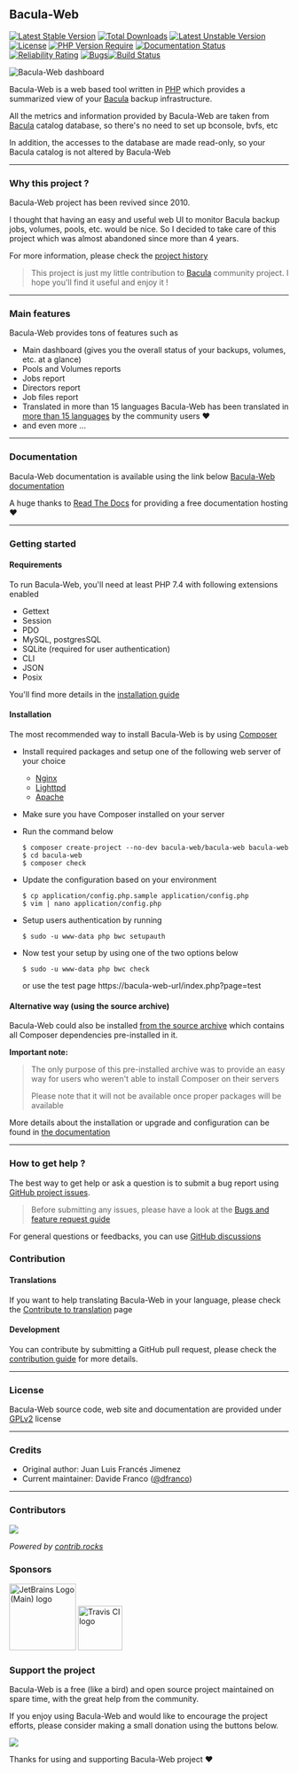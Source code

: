 ## Bacula-Web

[![Latest Stable Version](http://poser.pugx.org/bacula-web/bacula-web/v)](https://packagist.org/packages/bacula-web/bacula-web) [![Total Downloads](http://poser.pugx.org/bacula-web/bacula-web/downloads)](https://packagist.org/packages/bacula-web/bacula-web) [![Latest Unstable Version](http://poser.pugx.org/bacula-web/bacula-web/v/unstable)](https://packagist.org/packages/bacula-web/bacula-web) [![License](http://poser.pugx.org/bacula-web/bacula-web/license)](https://packagist.org/packages/bacula-web/bacula-web) [![PHP Version Require](http://poser.pugx.org/bacula-web/bacula-web/require/php)](https://packagist.org/packages/bacula-web/bacula-web) [![Documentation Status](https://readthedocs.org/projects/bacula-web/badge/?version=latest)](http://docs.bacula-web.org/en/master/?badge=latest) [![Reliability Rating](https://sonarcloud.io/api/project_badges/measure?project=bacula-web_bacula-web&metric=reliability_rating)](https://sonarcloud.io/summary/new_code?id=bacula-web_bacula-web) [![Bugs](https://sonarcloud.io/api/project_badges/measure?project=bacula-web_bacula-web&metric=bugs)](https://sonarcloud.io/summary/new_code?id=bacula-web_bacula-web)[![Build Status](https://app.travis-ci.com/bacula-web/bacula-web.svg?branch=master)](https://app.travis-ci.com/bacula-web/bacula-web)

![Bacula-Web dashboard](https://www.bacula-web.org/bacula-web-dashboard.png)

Bacula-Web is a web based tool written in [PHP](https://php.net) which provides a summarized view of your [Bacula](https://www.bacula.org) backup infrastructure.

All the metrics and information provided by Bacula-Web are taken from [Bacula](https://www.bacula.org) catalog database, so there's no need to set up bconsole, bvfs, etc

In addition, the accesses to the database are made read-only, so your Bacula catalog is not altered by Bacula-Web

---

### Why this project ?

Bacula-Web project has been revived since 2010.

I thought that having an easy and useful web UI to monitor Bacula backup jobs, volumes, pools, etc. would be nice.
So I decided to take care of this project which was almost abandoned since more than 4 years.

For more information, please check the [project history](https://docs.bacula-web.org/en/latest/01_about/about.html#the-project-history)

> This project is just my little contribution to [Bacula](http://www.bacula.org) community project.
> I hope you'll find it useful and enjoy it !

---

### Main features

Bacula-Web provides tons of features such as

- Main dashboard (gives you the overall status of your backups, volumes, etc. at a glance)
- Pools and Volumes reports
- Jobs report
- Directors report
- Job files report
- Translated in more than 15 languages
  Bacula-Web has been translated in [more than 15 languages](https://www.transifex.com/bacula-web/public/) by the community users :heart:
- and even more ...

---

### Documentation

Bacula-Web documentation is available using the link below
[Bacula-Web documentation](http://docs.bacula-web.org)

A huge thanks to [Read The Docs](https://readthedocs.org/) for providing a free documentation hosting :heart:

---

### Getting started

#### Requirements

To run Bacula-Web, you'll need at least PHP 7.4 with following extensions enabled

- Gettext
- Session
- PDO
- MySQL, postgresSQL
- SQLite (required for user authentication)
- CLI
- JSON
- Posix

You'll find more details in the [installation guide](https://docs.bacula-web.org/en/latest/02_install/requirements.html)

#### Installation

The most recommended way to install Bacula-Web is by using [Composer](https://getcomposer.org/download)

- Install required packages and setup one of the following web server of your choice
  - [Nginx](https://docs.bacula-web.org/en/latest/02_install/nginx-installation.html)
  - [Lighttpd](https://docs.bacula-web.org/en/latest/02_install/lighttpd-installation.html)
  - [Apache](https://docs.bacula-web.org/en/latest/02_install/apache-installation.html)
  
- Make sure you have Composer installed on your server
- Run the command below

  ```shell
  $ composer create-project --no-dev bacula-web/bacula-web bacula-web
  $ cd bacula-web
  $ composer check 
  ```
- Update the configuration based on your environment

  ```shell
  $ cp application/config.php.sample application/config.php
  $ vim | nano application/config.php
  ```
- Setup users authentication by running

  ```shell
  $ sudo -u www-data php bwc setupauth
  ```
- Now test your setup by using one of the two options below

  ```shell
  $ sudo -u www-data php bwc check
  ```
  or use the test page https://bacula-web-url/index.php?page=test

#### Alternative way (using the source archive)

Bacula-Web could also be installed [from the source archive](https://docs.bacula-web.org/en/latest/02_install/installarchive.html) which contains
all Composer dependencies pre-installed in it.

**Important note:**

> The only purpose of this pre-installed archive was to provide an easy way for users who weren't able to install Composer on their servers
> 
> Please note that it will not be available once proper packages will be available

More details about the installation or upgrade and configuration can be found in [the documentation](https://docs.bacula-web.org/en/latest/02_install/index.html)

---

### How to get help ?

The best way to get help or ask a question is to submit a bug report using [GitHub project issues](https://github.com/bacula-web/bacula-web/issues).

> Before submitting any issues, please have a look at the [Bugs and feature request guide](https://docs.bacula-web.org/en/latest/03_gethelp/support.html)

For general questions or feedbacks, you can use [GitHub discussions](https://github.com/bacula-web/bacula-web/discussions)

### Contribution

#### Translations

If you want to help translating Bacula-Web in your language, please check the [Contribute to translation](http://docs.bacula-web.org/en/latest/04_contribute/translations.html) page

#### Development

You can contribute by submitting a GitHub pull request, please check the [contribution guide](http://docs.bacula-web.org/en/latest/04_contribute/development.html) for more details.

---

### License

Bacula-Web source code, web site and documentation are provided under [GPLv2](https://github.com/bacula-web/bacula-web/blob/master/LICENSE) license

---

### Credits

- Original author: Juan Luis Francés Jimenez
- Current maintainer: Davide Franco ([@dfranco](https://github.com/dfranco))

---

### Contributors

<a href="https://github.com/bacula-web/bacula-web/graphs/contributors">
  <img src="https://contrib.rocks/image?repo=bacula-web/bacula-web" />
</a>

*Powered by [contrib.rocks](https://contrib.rocks)*

### Sponsors

<a href="https://jb.gg/OpenSourceSupport"><img src="https://resources.jetbrains.com/storage/products/company/brand/logos/jb_beam.svg" alt="JetBrains Logo (Main) logo" height="120"></a>
<a href="https://www.travis-ci.com"><img src="https://www.travis-ci.com/wp-content/uploads/2022/05/TravisCI-Full-Color.png" alt="Travis CI logo" height="80"></a>

### Support the project

Bacula-Web is a free (like a bird) and open source project maintained on spare time, with the great help from the community.

If you enjoy using Bacula-Web and would like to encourage the project efforts, please consider making a small donation using the buttons below.

<a href="https://www.buymeacoffee.com/baculaweb"><img src="https://img.buymeacoffee.com/button-api/?text=Support the project&emoji=&slug=baculaweb&button_colour=FFDD00&font_colour=000000&font_family=Inter&outline_colour=000000&coffee_colour=ffffff" /></a>

Thanks for using and supporting Bacula-Web project :heart:
